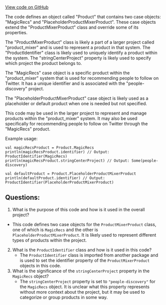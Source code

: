 [View code on GitHub](https://github.com/misbahsy/the-algorithm/follow-recommendations-service/common/src/main/scala/com/twitter/follow_recommendations/common/models/Product.scala)

The code defines an object called "Product" that contains two case objects: "MagicRecs" and "PlaceholderProductMixerProduct". These case objects extend the "ProductMixerProduct" class and override some of its properties. 

The "ProductMixerProduct" class is likely a part of a larger project called "product_mixer" and is used to represent a product in that system. The "ProductIdentifier" class is likely used to uniquely identify a product within the system. The "stringCenterProject" property is likely used to specify which project the product belongs to.

The "MagicRecs" case object is a specific product within the "product_mixer" system that is used for recommending people to follow on Twitter. It has a unique identifier and is associated with the "people-discovery" project.

The "PlaceholderProductMixerProduct" case object is likely used as a placeholder or default product when one is needed but not specified.

This code may be used in the larger project to represent and manage products within the "product_mixer" system. It may also be used specifically for recommending people to follow on Twitter through the "MagicRecs" product. 

Example usage:
```
val magicRecsProduct = Product.MagicRecs
println(magicRecsProduct.identifier) // Output: ProductIdentifier(MagicRecs)
println(magicRecsProduct.stringCenterProject) // Output: Some(people-discovery)

val defaultProduct = Product.PlaceholderProductMixerProduct
println(defaultProduct.identifier) // Output: ProductIdentifier(PlaceholderProductMixerProduct)
```
## Questions: 
 1. What is the purpose of this code and how is it used in the overall project?
   - This code defines two case objects for the `ProductMixerProduct` class, one of which is `MagicRecs` and the other is `PlaceholderProductMixerProduct`. It is likely used to represent different types of products within the project.
2. What is the `ProductIdentifier` class and how is it used in this code?
   - The `ProductIdentifier` class is imported from another package and is used to set the identifier property of the `ProductMixerProduct` objects in this code.
3. What is the significance of the `stringCenterProject` property in the `MagicRecs` object?
   - The `stringCenterProject` property is set to `"people-discovery"` for the `MagicRecs` object. It is unclear what this property represents without more context about the project, but it may be used to categorize or group products in some way.